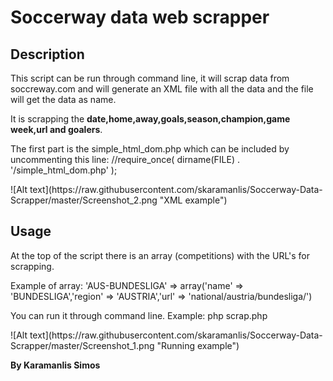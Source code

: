 # Soccerway data web scrapper
<h2>Description</h2>
<p>This script can be run through command line, it will scrap data from soccreway.com and will generate an XML file with all the data and the file will get the data as name.</p>
<p>It is scrapping the <b>date,home,away,goals,season,champion,game week,url and goalers</b>.<p>
<p>The first part is the simple_html_dom.php which can be included by uncommenting this line: 
//require_once( dirname(FILE) . '/simple_html_dom.php' );</p>
<p>![Alt text](https://raw.githubusercontent.com/skaramanlis/Soccerway-Data-Scrapper/master/Screenshot_2.png "XML example")</p>
<h2>Usage</h2>
<p>At the top of the script there is an array (competitions) with the URL's for scrapping.</p>
<p>Example of array: 
'AUS-BUNDESLIGA' => array('name' => 'BUNDESLIGA','region' => 'AUSTRIA','url' => 'national/austria/bundesliga/')</p>
<p>You can run it through command line.
Example: php scrap.php </p>
<p>![Alt text](https://raw.githubusercontent.com/skaramanlis/Soccerway-Data-Scrapper/master/Screenshot_1.png "Running example")</p>
<p></p><p></p>
<p><b>By Karamanlis Simos</b></p>

